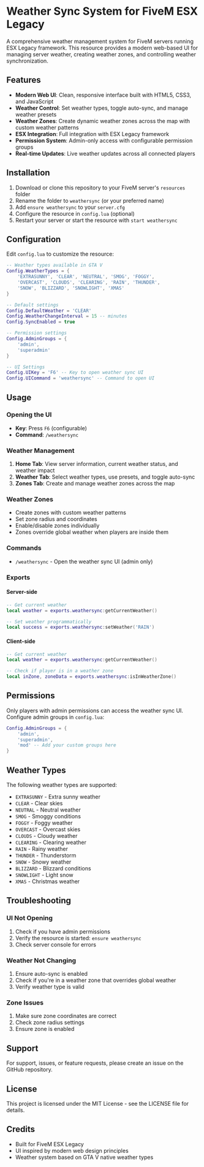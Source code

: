 # Weather Sync System for FiveM ESX Legacy

A comprehensive weather management system for FiveM servers running ESX Legacy framework. This resource provides a modern web-based UI for managing server weather, creating weather zones, and controlling weather synchronization.

## Features

- **Modern Web UI**: Clean, responsive interface built with HTML5, CSS3, and JavaScript
- **Weather Control**: Set weather types, toggle auto-sync, and manage weather presets
- **Weather Zones**: Create dynamic weather zones across the map with custom weather patterns
- **ESX Integration**: Full integration with ESX Legacy framework
- **Permission System**: Admin-only access with configurable permission groups
- **Real-time Updates**: Live weather updates across all connected players

## Installation

1. Download or clone this repository to your FiveM server's `resources` folder
2. Rename the folder to `weathersync` (or your preferred name)
3. Add `ensure weathersync` to your `server.cfg`
4. Configure the resource in `config.lua` (optional)
5. Restart your server or start the resource with `start weathersync`

## Configuration

Edit `config.lua` to customize the resource:

```lua
-- Weather types available in GTA V
Config.WeatherTypes = {
    'EXTRASUNNY', 'CLEAR', 'NEUTRAL', 'SMOG', 'FOGGY',
    'OVERCAST', 'CLOUDS', 'CLEARING', 'RAIN', 'THUNDER',
    'SNOW', 'BLIZZARD', 'SNOWLIGHT', 'XMAS'
}

-- Default settings
Config.DefaultWeather = 'CLEAR'
Config.WeatherChangeInterval = 15 -- minutes
Config.SyncEnabled = true

-- Permission settings
Config.AdminGroups = {
    'admin',
    'superadmin'
}

-- UI Settings
Config.UIKey = 'F6' -- Key to open weather sync UI
Config.UICommand = 'weathersync' -- Command to open UI
```

## Usage

### Opening the UI
- **Key**: Press `F6` (configurable)
- **Command**: `/weathersync`

### Weather Management
1. **Home Tab**: View server information, current weather status, and weather impact
2. **Weather Tab**: Select weather types, use presets, and toggle auto-sync
3. **Zones Tab**: Create and manage weather zones across the map

### Weather Zones
- Create zones with custom weather patterns
- Set zone radius and coordinates
- Enable/disable zones individually
- Zones override global weather when players are inside them

### Commands
- `/weathersync` - Open the weather sync UI (admin only)

### Exports

#### Server-side
```lua
-- Get current weather
local weather = exports.weathersync:getCurrentWeather()

-- Set weather programmatically
local success = exports.weathersync:setWeather('RAIN')
```

#### Client-side
```lua
-- Get current weather
local weather = exports.weathersync:getCurrentWeather()

-- Check if player is in a weather zone
local inZone, zoneData = exports.weathersync:isInWeatherZone()
```

## Permissions

Only players with admin permissions can access the weather sync UI. Configure admin groups in `config.lua`:

```lua
Config.AdminGroups = {
    'admin',
    'superadmin',
    'mod' -- Add your custom groups here
}
```

## Weather Types

The following weather types are supported:
- `EXTRASUNNY` - Extra sunny weather
- `CLEAR` - Clear skies
- `NEUTRAL` - Neutral weather
- `SMOG` - Smoggy conditions
- `FOGGY` - Foggy weather
- `OVERCAST` - Overcast skies
- `CLOUDS` - Cloudy weather
- `CLEARING` - Clearing weather
- `RAIN` - Rainy weather
- `THUNDER` - Thunderstorm
- `SNOW` - Snowy weather
- `BLIZZARD` - Blizzard conditions
- `SNOWLIGHT` - Light snow
- `XMAS` - Christmas weather

## Troubleshooting

### UI Not Opening
1. Check if you have admin permissions
2. Verify the resource is started: `ensure weathersync`
3. Check server console for errors

### Weather Not Changing
1. Ensure auto-sync is enabled
2. Check if you're in a weather zone that overrides global weather
3. Verify weather type is valid

### Zone Issues
1. Make sure zone coordinates are correct
2. Check zone radius settings
3. Ensure zone is enabled

## Support

For support, issues, or feature requests, please create an issue on the GitHub repository.

## License

This project is licensed under the MIT License - see the LICENSE file for details.

## Credits

- Built for FiveM ESX Legacy
- UI inspired by modern web design principles
- Weather system based on GTA V native weather types